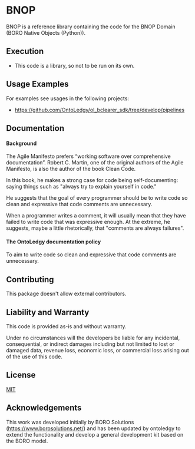 # BNOP

BNOP is a reference library containing the code for the BNOP Domain (BORO Native Objects (Python)).

## Execution

* This code is a library, so not to be run on its own.

## Usage Examples

For examples see usages in the following projects:

* https://github.com/OntoLedgy/ol_bclearer_sdk/tree/develop/pipelines

## Documentation

#### Background

The Agile Manifesto prefers “working software over comprehensive documentation”. Robert C. Martin, one of the original authors of the Agile Manifesto, is also the author of the book Clean Code.

In this book, he makes a strong case for code being self-documenting: saying things such as "always try to explain yourself in code."

He suggests that the goal of every programmer should be to write code so clean and expressive that code comments are unnecessary.

When a programmer writes a comment, it will usually mean that they have failed to write code that was expressive enough. At the extreme, he suggests, maybe a little rhetorically, that "comments are always failures".

#### The OntoLedgy documentation policy

To aim to write code so clean and expressive that code comments are unnecessary.

## Contributing

This package doesn't allow external contributors.

## Liability and Warranty

This code is provided as-is and without warranty.

Under no circumstances will the developers be liable for any incidental, consequential, or indirect damages including but not limited to lost or damaged data, revenue loss, economic loss, or commercial loss arising out of the use of this code.

## License

[MIT](https://choosealicense.com/licenses/mit/)

## Acknowledgements

This work was developed initially by BORO Solutions (https://www.borosolutions.net/) and has been updated by ontoledgy to extend the functionality and develop a general development kit based on the BORO model.
